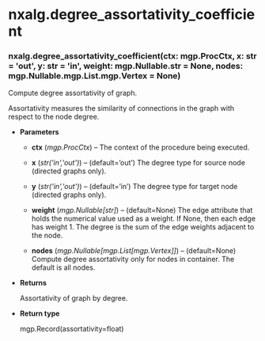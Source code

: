 # nxalg.degree_assortativity_coefficient


### nxalg.degree_assortativity_coefficient(ctx: mgp.ProcCtx, x: str = 'out', y: str = 'in', weight: mgp.Nullable.str = None, nodes: mgp.Nullable.mgp.List.mgp.Vertex = None)
Compute degree assortativity of graph.

Assortativity measures the similarity of connections
in the graph with respect to the node degree.


* **Parameters**

    
    * **ctx** (*mgp.ProcCtx*) – The context of the procedure being executed.


    * **x** (*str('in','out')*) – (default=’out’)
    The degree type for source node (directed graphs only).


    * **y** (*str('in','out')*) – (default=’in’)
    The degree type for target node (directed graphs only).


    * **weight** (*mgp.Nullable[str]*) – (default=None)
    The edge attribute that holds the numerical value used
    as a weight.  If None, then each edge has weight 1.
    The degree is the sum of the edge weights adjacent to the node.


    * **nodes** (*mgp.Nullable[mgp.List[mgp.Vertex]]*) – (default=None)
    Compute degree assortativity only for nodes in container.
    The default is all nodes.



* **Returns**

    Assortativity of graph by degree.



* **Return type**

    mgp.Record(assortativity=float)
